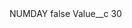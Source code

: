 <?xml version="1.0" encoding="UTF-8"?>
<CustomMetadata xmlns="http://soap.sforce.com/2006/04/metadata" xmlns:xsi="http://www.w3.org/2001/XMLSchema-instance" xmlns:xsd="http://www.w3.org/2001/XMLSchema">
    <label>NUMDAY</label>
    <protected>false</protected>
    <values>
        <field>Value__c</field>
        <value xsi:type="xsd:string">30</value>
    </values>
</CustomMetadata>
